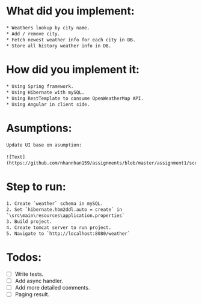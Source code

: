 # What did you implement:

	* Weathers lookup by city name.
	* Add / remove city.
	* Fetch newest weather info for each city in DB.
	* Store all history weather info in DB.

# How did you implement it:

	* Using Spring framework.
	* Using Hibernate with mySQL.
	* Using RestTemplate to consume OpenWeatherMap API.
	* Using Angular in client side.

# Asumptions:

	Update UI base on asumption: 
	
	![Text](https://github.com/nhannhan159/assignments/blob/master/assignment1/screenshot.PNG)

# Step to run:

	1. Create `weather` schema in mySQL.
	2. Set `hibernate.hbm2ddl.auto = create` in `\src\main\resources\application.properties`
	3. Build project.
	4. Create tomcat server to run project.
	5. Navigate to `http://localhost:8080/weather`

# Todos:

 - [ ] Write tests.
 - [ ] Add async handler.
 - [ ] Add more detailed comments.
 - [ ] Paging result.
